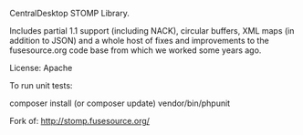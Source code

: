 CentralDesktop STOMP Library.

Includes partial 1.1 support (including NACK), circular buffers, XML maps (in addition to JSON) and a whole host of fixes and improvements to the fusesource.org code base from which we worked some years ago.

License:  Apache

To run unit tests:

composer install (or composer update)
vendor/bin/phpunit


Fork of: http://stomp.fusesource.org/

